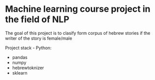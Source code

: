 # Machine learning course project in the field of NLP

The goal of this project is to clasify form corpus of hebrew stories if the writer of the story is female/male

Project stack - Python:
- pandas
- numpy
- hebrewtoknizer
- sklearn
 
